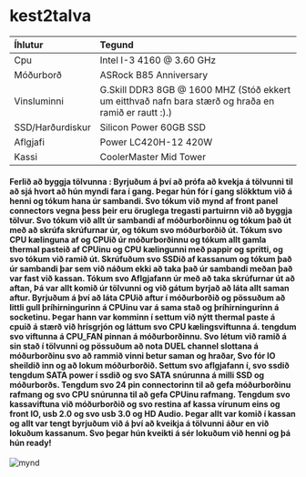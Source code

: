 # kest2talva

| Íhlutur     | Tegund |
| :---        |    :----   |
| Cpu    | Intel I-3 4160 @ 3.60 GHz       |
| Móðurborð   | ASRock B85 Anniversary      |
| Vinsluminni        | G.Skill DDR3 8GB @ 1600 MHZ (Stóð ekkert um eitthvað nafn bara stærð og hraða en ramið er rautt :).)    |
| SSD/Harðurdiskur        | Silicon Power 60GB SSD     |
| Aflgjafi        | Power LC420H-12 420W       |
| Kassi      | CoolerMaster Mid Tower      |

#### Ferlið að byggja tölvunna : Byrjuðum á því að prófa að kvekja á tölvunni til að sjá hvort að hún myndi fara í gang. Þegar hún fór í gang slökktum við á henni og tókum hana úr sambandi. Svo tókum við mynd af front panel connectors vegna þess þeir eru öruglega tregasti partuirnn við að byggja tölvur. Svo tókum við allt úr sambandi af móðurborðinnu og tókum það út með að skrúfa skrúfurnar úr, og tókum svo móðurborðið út. Tókum svo CPU kælinguna af og CPUið úr móðurborðinnu og tókum allt gamla thermal pasteið af CPUinu og CPU kælingunni með pappir og spritti, og svo tókum við ramið út. Skrúfuðum svo SSDið af kassanum og tókum það úr sambandi þar sem við náðum ekki að taka það úr sambandi meðan það var fast við kassan. Tókum svo Aflgjafann úr með að taka skrúfurnar út að aftan, Þá var allt komið úr tölvunni og við gátum byrjað að láta allt saman aftur. Byrjuðum á því að láta CPUið aftur í móðurborðið og pössuðum að littli gull þríhirningurinn á CPUinu var á sama stað og þríhirningurinn á socketinu. Þegar hann var komminn í settum við nýtt thermal paste á cpuið á stærð við hrísgrjón og láttum svo CPU kælingsviftunna á. tengdum svo viftunna á CPU_FAN pinnan á móðurborðinnu. Svo létum við ramið á sin stað í tölvunni og pössuðum að nota DUEL channel slottana á móðurborðinu svo að rammið vinni betur saman og hraðar, Svo fór IO sheildið inn og að lokum móðurborðið. Settum svo aflgjafann í, svo ssdið tengdum SATA power í ssdið og svo SATA snúrunna á milli SSD og móðurborðs. Tengdum svo 24 pin connectorinn til að gefa móðurborðinu rafmang og svo CPU snúrunna til að gefa CPUinu rafmang. Tengdum svo kassaviftuna við móðurborðið og svo restina af kassa vírunum eins og front IO, usb 2.0 og svo usb 3.0 og HD Audio. Þegar allt var komið í kassan og allt var tengt byrjuðum við á því að kveikja á tölvunni áður en við lokuðum kassanum. Svo þegar hún kveikti á sér lokuðum við henni og þá hún ready!

![mynd](./IMG_5892.jpg)
